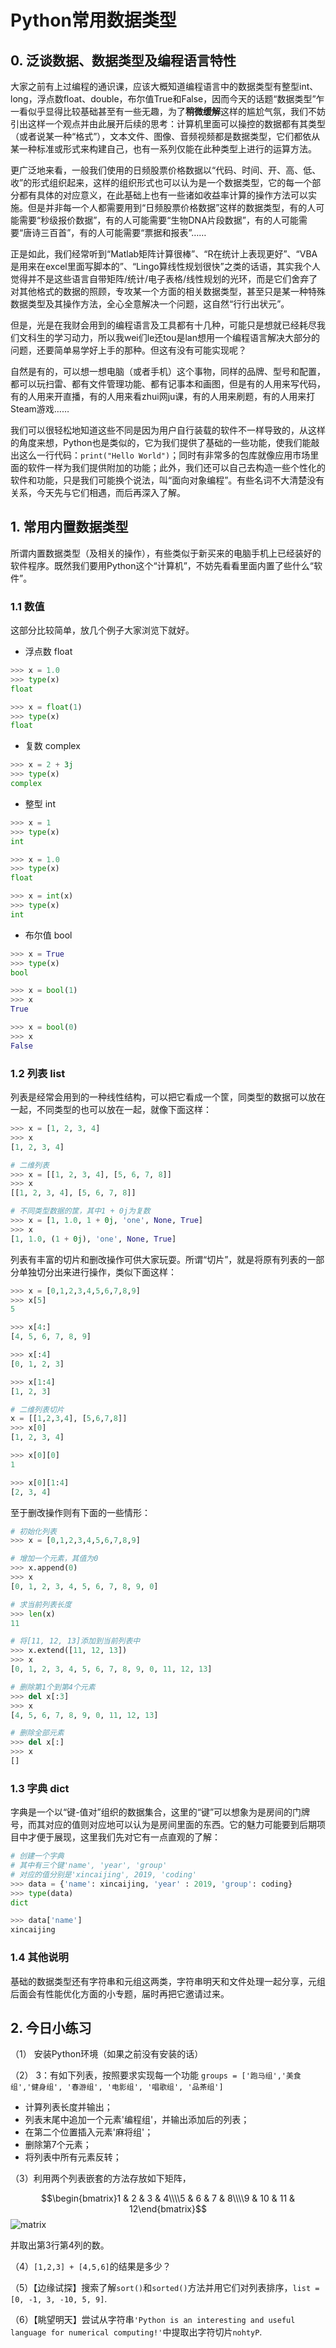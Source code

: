 # Python常用数据类型

## 0. 泛谈数据、数据类型及编程语言特性

大家之前有上过编程的通识课，应该大概知道编程语言中的数据类型有整型int、long，浮点数float、double，布尔值True和False，因而今天的话题“数据类型”乍一看似乎显得比较基础甚至有一些无趣，为了**稍微缓解**这样的尴尬气氛，我们不妨引出这样一个观点并由此展开后续的思考：计算机里面可以操控的数据都有其类型（或者说某一种“格式”），文本文件、图像、音频视频都是数据类型，它们都依从某一种标准或形式来构建自己，也有一系列仅能在此种类型上进行的运算方法。

更广泛地来看，一般我们使用的日频股票价格数据以“代码、时间、开、高、低、收”的形式组织起来，这样的组织形式也可以认为是一个数据类型，它的每一个部分都有具体的对应意义，在此基础上也有一些诸如收益率计算的操作方法可以实施。但是并非每一个人都需要用到“日频股票价格数据”这样的数据类型，有的人可能需要“秒级报价数据”，有的人可能需要“生物DNA片段数据”，有的人可能需要“唐诗三百首”，有的人可能需要“票据和报表”……

正是如此，我们经常听到“Matlab矩阵计算很棒”、“R在统计上表现更好”、“VBA是用来在excel里面写脚本的”、“Lingo算线性规划很快”之类的话语，其实我个人觉得并不是这些语言自带矩阵/统计/电子表格/线性规划的光环，而是它们舍弃了对其他格式的数据的照顾，专攻某一个方面的相关数据类型，甚至只是某一种特殊数据类型及其操作方法，全心全意解决一个问题，这自然“行行出状元”。

但是，光是在我财会用到的编程语言及工具都有十几种，可能只是想就已经耗尽我们文科生的学习动力，所以我wei们le还tou是lan想用一个编程语言解决大部分的问题，还要简单易学好上手的那种。但这有没有可能实现呢？

自然是有的，可以想一想电脑（或者手机）这个事物，同样的品牌、型号和配置，都可以玩扫雷、都有文件管理功能、都有记事本和画图，但是有的人用来写代码，有的人用来开直播，有的人用来看zhui网ju课，有的人用来刷题，有的人用来打Steam游戏……

我们可以很轻松地知道这些不同是因为用户自行装载的软件不一样导致的，从这样的角度来想，Python也是类似的，它为我们提供了基础的一些功能，使我们能敲出这么一行代码：`print("Hello World")`；同时有非常多的包库就像应用市场里面的软件一样为我们提供附加的功能；此外，我们还可以自己去构造一些个性化的软件和功能，只是我们可能换个说法，叫“面向对象编程”。有些名词不大清楚没有关系，今天先与它们相遇，而后再深入了解。

## 1. 常用内置数据类型

所谓内置数据类型（及相关的操作），有些类似于新买来的电脑手机上已经装好的软件程序。既然我们要用Python这个“计算机”，不妨先看看里面内置了些什么“软件”。

### 1.1 数值

这部分比较简单，放几个例子大家浏览下就好。

- 浮点数 float

```Python
>>> x = 1.0
>>> type(x)
float

>>> x = float(1)
>>> type(x)
float
```

- 复数 complex

```Python
>>> x = 2 + 3j
>>> type(x)
complex
```

- 整型 int

```Python
>>> x = 1
>>> type(x)
int

>>> x = 1.0
>>> type(x)
float

>>> x = int(x)
>>> type(x)
int
```

- 布尔值 bool

```Python
>>> x = True
>>> type(x)
bool

>>> x = bool(1)
>>> x
True

>>> x = bool(0)
>>> x
False
```

### 1.2 列表 list

列表是经常会用到的一种线性结构，可以把它看成一个筐，同类型的数据可以放在一起，不同类型的也可以放在一起，就像下面这样：

``` Python
>>> x = [1, 2, 3, 4]
>>> x
[1, 2, 3, 4]

# 二维列表
>>> x = [[1, 2, 3, 4], [5, 6, 7, 8]]
>>> x
[[1, 2, 3, 4], [5, 6, 7, 8]]

# 不同类型数据的筐，其中1 + 0j为复数
>>> x = [1, 1.0, 1 + 0j, 'one', None, True]
>>> x
[1, 1.0, (1 + 0j), 'one', None, True]
```

列表有丰富的切片和删改操作可供大家玩耍。所谓“切片”，就是将原有列表的一部分单独切分出来进行操作，类似下面这样：

```Python
>>> x = [0,1,2,3,4,5,6,7,8,9]
>>> x[5]
5

>>> x[4:]
[4, 5, 6, 7, 8, 9]

>>> x[:4]
[0, 1, 2, 3]

>>> x[1:4]
[1, 2, 3]

# 二维列表切片
x = [[1,2,3,4], [5,6,7,8]]
>>> x[0]
[1, 2, 3, 4]

>>> x[0][0]
1

>>> x[0][1:4]
[2, 3, 4]
```

至于删改操作则有下面的一些情形：

```Python
# 初始化列表
>>> x = [0,1,2,3,4,5,6,7,8,9]

# 增加一个元素，其值为0
>>> x.append(0)
>>> x
[0, 1, 2, 3, 4, 5, 6, 7, 8, 9, 0]

# 求当前列表长度
>>> len(x)
11

# 将[11, 12, 13]添加到当前列表中
>>> x.extend([11, 12, 13])
>>> x
[0, 1, 2, 3, 4, 5, 6, 7, 8, 9, 0, 11, 12, 13]

# 删除第1个到第4个元素
>>> del x[:3]
>>> x
[4, 5, 6, 7, 8, 9, 0, 11, 12, 13]

# 删除全部元素
>>> del x[:]
>>> x
[]
```

### 1.3 字典 dict

字典是一个以“键-值对”组织的数据集合，这里的“键”可以想象为是房间的门牌号，而其对应的值则对应地可以认为是房间里面的东西。它的魅力可能要到后期项目中才便于展现，这里我们先对它有一点直观的了解：

```Python
# 创建一个字典
# 其中有三个键'name', 'year', 'group'
# 对应的值分别是'xincaijing', 2019, 'coding'
>>> data = {'name': xincaijing, 'year' : 2019, 'group': coding}
>>> type(data)
dict

>>> data['name']
xincaijing
```

### 1.4 其他说明

基础的数据类型还有字符串和元组这两类，字符串明天和文件处理一起分享，元组后面会有性能优化方面的小专题，届时再把它邀请过来。

## 2. 今日小练习

（1） 安装Python环境（如果之前没有安装的话）

（2） 3：有如下列表，按照要求实现每一个功能
`groups = ['跑马组','美食组','健身组', '春游组', '电影组', '唱歌组', '品茶组']`

- 计算列表长度并输出；
- 列表末尾中追加一个元素'编程组'，并输出添加后的列表；
- 在第二个位置插入元素'麻将组'；
- 删除第7个元素；
- 将列表中所有元素反转；

（3）利用两个列表嵌套的方法存放如下矩阵，

$$\begin{bmatrix}1 & 2 & 3 & 4\\\\5 & 6 & 7 & 8\\\\9 & 10 & 11 & 12\end{bmatrix}$$
![matrix](img/day1_matrix.png)

并取出第3行第4列的数。

（4）`[1,2,3] + [4,5,6]`的结果是多少？

（5）【边缘试探】搜索了解`sort()`和`sorted()`方法并用它们对列表排序，`list = [0, -1, 3, -10, 5, 9]`.

（6）【眺望明天】尝试从字符串`'Python is an interesting and useful language for numerical computing!'`中提取出字符切片`nohtyP`.